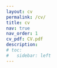 ```yaml
---
layout: cv
permalink: /cv/
title: cv
nav: true
nav_order: 1
cv_pdf: CV.pdf
description: 
# toc:
#   sidebar: left
---
```

